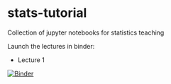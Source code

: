 # stats-tutorial
Collection of jupyter notebooks for statistics teaching

Launch the lectures in binder:

* Lecture 1

[![Binder](https://mybinder.org/badge_logo.svg)](https://mybinder.org/v2/gh/fastprof-hep/stats-tutorial/master?filepath=lecture1.ipynb)
